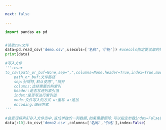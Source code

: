 ```yaml
---

next: false

---
```




<BlogInfo id="588" title="4.文件的读取和存储" author="白日梦想猿" pv=0 read_times=0 pre_cost_time="0分24秒" category="pandas学习" tag_list="['pandas学习']" create_time="2021.08.07 16:39:03" update_time="2021.08.07 20:32:36" />

```python
import pandas as pd


#读取csv文件
data=pd.read_csv('demo.csv',usecols=['名称','价格']) #usecols指定要读取的列
print(data)

#写入文件
''':cvar
to_csv(path_or_buf=None,sep=",",columns=None,header=True,index=True,mode="w",encoding=None)
    path_or_buf:文件路径
    sep:分隔符,默认使用","隔开
    columns:选择需要的列索引
    header:是否写进列索引值
    index:是否写进行索引值
    mode:文件写入的方式 w:重写 a:追加
    encoding:编码方式
'''

#会发现将索引存入文件当中,变成单独的一列数据,如果需要删除,可以指定参数index=False即可
data[:10].to_csv('demo2.csv',columns=['名称','价格'],index=False)
```



<ActionBox />

